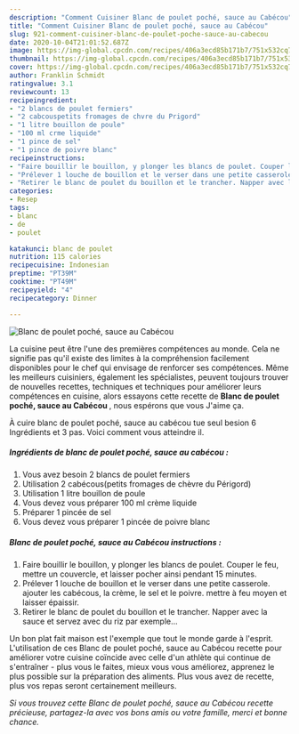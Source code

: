 ```yaml
---
description: "Comment Cuisiner Blanc de poulet poché, sauce au Cabécou"
title: "Comment Cuisiner Blanc de poulet poché, sauce au Cabécou"
slug: 921-comment-cuisiner-blanc-de-poulet-poche-sauce-au-cabecou
date: 2020-10-04T21:01:52.687Z
image: https://img-global.cpcdn.com/recipes/406a3ecd85b171b7/751x532cq70/blanc-de-poulet-poche-sauce-au-cabecou-photo-principale-de-la-recette.jpg
thumbnail: https://img-global.cpcdn.com/recipes/406a3ecd85b171b7/751x532cq70/blanc-de-poulet-poche-sauce-au-cabecou-photo-principale-de-la-recette.jpg
cover: https://img-global.cpcdn.com/recipes/406a3ecd85b171b7/751x532cq70/blanc-de-poulet-poche-sauce-au-cabecou-photo-principale-de-la-recette.jpg
author: Franklin Schmidt
ratingvalue: 3.1
reviewcount: 13
recipeingredient:
- "2 blancs de poulet fermiers"
- "2 cabcouspetits fromages de chvre du Prigord"
- "1 litre bouillon de poule"
- "100 ml crme liquide"
- "1 pince de sel"
- "1 pince de poivre blanc"
recipeinstructions:
- "Faire bouillir le bouillon, y plonger les blancs de poulet. Couper le feu, mettre un couvercle, et laisser pocher ainsi pendant 15 minutes."
- "Prélever 1 louche de bouillon et le verser dans une petite casserole. ajouter les cabécous, la crème, le sel et le poivre. mettre à feu moyen et laisser épaissir."
- "Retirer le blanc de poulet du bouillon et le trancher. Napper avec la sauce et servez avec du riz par exemple..."
categories:
- Resep
tags:
- blanc
- de
- poulet

katakunci: blanc de poulet 
nutrition: 115 calories
recipecuisine: Indonesian
preptime: "PT39M"
cooktime: "PT49M"
recipeyield: "4"
recipecategory: Dinner

---
```



![Blanc de poulet poché, sauce au Cabécou](https://img-global.cpcdn.com/recipes/406a3ecd85b171b7/751x532cq70/blanc-de-poulet-poche-sauce-au-cabecou-photo-principale-de-la-recette.jpg)

La cuisine peut être l'une des premières compétences au monde. Cela ne signifie pas qu'il existe des limites à la compréhension facilement disponibles pour le chef qui envisage de renforcer ses compétences. Même les meilleurs cuisiniers, également les spécialistes, peuvent toujours trouver de nouvelles recettes, techniques et techniques pour améliorer leurs compétences en cuisine, alors essayons cette recette de <strong> Blanc de poulet poché, sauce au Cabécou </strong>, nous espérons que vous J'aime ça.

<!--inarticleads1-->

À cuire blanc de poulet poché, sauce au cabécou tue seul besion 6 Ingrédients et 3 pas. Voici comment vous atteindre il.

##### Ingrédients de blanc de poulet poché, sauce au cabécou :

1. Vous avez besoin 2 blancs de poulet fermiers
1. Utilisation 2 cabécous(petits fromages de chèvre du Périgord)
1. Utilisation 1 litre bouillon de poule
1. Vous devez vous préparer 100 ml crème liquide
1. Préparer 1 pincée de sel
1. Vous devez vous préparer 1 pincée de poivre blanc




<!--inarticleads2-->

##### Blanc de poulet poché, sauce au Cabécou instructions :

1. Faire bouillir le bouillon, y plonger les blancs de poulet. Couper le feu, mettre un couvercle, et laisser pocher ainsi pendant 15 minutes.
1. Prélever 1 louche de bouillon et le verser dans une petite casserole. ajouter les cabécous, la crème, le sel et le poivre. mettre à feu moyen et laisser épaissir.
1. Retirer le blanc de poulet du bouillon et le trancher. Napper avec la sauce et servez avec du riz par exemple...




<!--inarticleads1-->

<p>
Un bon plat fait maison est l'exemple que tout le monde garde à l'esprit. L'utilisation de ces Blanc de poulet poché, sauce au Cabécou recette pour améliorer votre cuisine coïncide avec celle d'un athlète qui continue de s'entraîner - plus vous le faites, mieux vous vous améliorez, apprenez le plus possible sur la préparation des aliments. Plus vous avez de recette, plus vos repas seront certainement meilleurs.
</p>

<p>
<i>Si vous trouvez cette Blanc de poulet poché, sauce au Cabécou recette précieuse, partagez-la avec vos bons amis ou votre famille, merci et bonne chance.</i>
</p>
